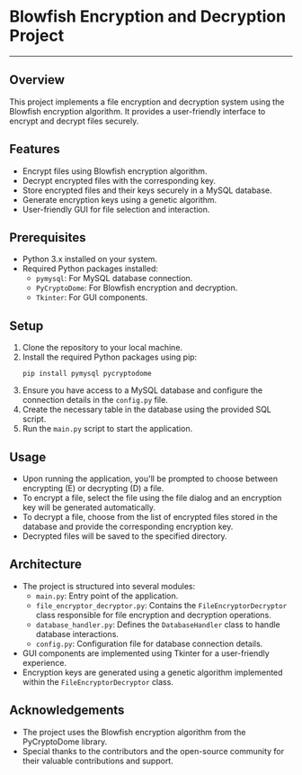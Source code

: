 # Blowfish Encryption and Decryption Project
---
## Overview
This project implements a file encryption and decryption system using the Blowfish encryption algorithm. It provides a user-friendly interface to encrypt and decrypt files securely.

## Features
- Encrypt files using Blowfish encryption algorithm.
- Decrypt encrypted files with the corresponding key.
- Store encrypted files and their keys securely in a MySQL database.
- Generate encryption keys using a genetic algorithm.
- User-friendly GUI for file selection and interaction.

## Prerequisites
- Python 3.x installed on your system.
- Required Python packages installed:
  - `pymysql`: For MySQL database connection.
  - `PyCryptoDome`: For Blowfish encryption and decryption.
  - `Tkinter`: For GUI components.
  
## Setup
1. Clone the repository to your local machine.
2. Install the required Python packages using pip:
   ```
   pip install pymysql pycryptodome
   ```
3. Ensure you have access to a MySQL database and configure the connection details in the `config.py` file.
4. Create the necessary table in the database using the provided SQL script.
5. Run the `main.py` script to start the application.

## Usage
- Upon running the application, you'll be prompted to choose between encrypting (E) or decrypting (D) a file.
- To encrypt a file, select the file using the file dialog and an encryption key will be generated automatically.
- To decrypt a file, choose from the list of encrypted files stored in the database and provide the corresponding encryption key.
- Decrypted files will be saved to the specified directory.

## Architecture
- The project is structured into several modules:
  - `main.py`: Entry point of the application.
  - `file_encryptor_decryptor.py`: Contains the `FileEncryptorDecryptor` class responsible for file encryption and decryption operations.
  - `database_handler.py`: Defines the `DatabaseHandler` class to handle database interactions.
  - `config.py`: Configuration file for database connection details.
- GUI components are implemented using Tkinter for a user-friendly experience.
- Encryption keys are generated using a genetic algorithm implemented within the `FileEncryptorDecryptor` class.


## Acknowledgements
- The project uses the Blowfish encryption algorithm from the PyCryptoDome library.
- Special thanks to the contributors and the open-source community for their valuable contributions and support.
